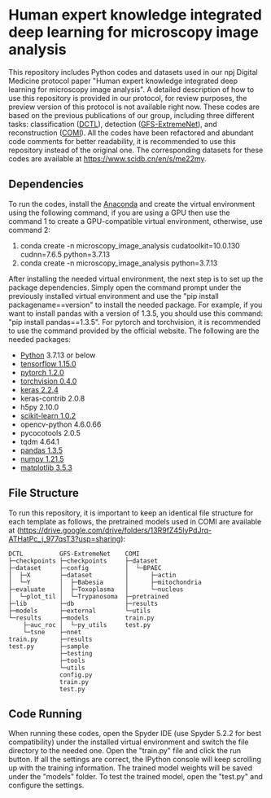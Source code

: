 # Human expert knowledge integrated deep learning for microscopy image analysis
This repository includes Python codes and datasets used in our npj Digital Medicine protocol paper "Human expert knowledge integrated deep learning for microscopy image analysis". A detailed description of how to use this repository is provided in our protocol, for review purposes, the preview version of this protocol is not available right now. These codes are based on the previous publications of our group, including three different tasks: classification ([DCTL](https://github.com/senli2018/DCTL)), detection ([GFS-ExtremeNet](https://github.com/jiangdat/GFS-ExtremeNet)), and reconstruction ([COMI](https://github.com/jiangdat/COMI)). All the codes have been refactored and abundant code comments for better readability, it is recommended to use this repository instead of the original one. The corresponding datasets for these codes are available at https://www.scidb.cn/en/s/me22my.

## Dependencies
To run the codes, install the [Anaconda](https://repo.anaconda.com/archive/Anaconda3-2022.10-Windows-x86_64.exe) and create the virtual environment using the following command, if you are using a GPU then use the command 1 to create a GPU-compatible virtual environment, otherwise, use command 2:
1. conda create -n microscopy_image_analysis cudatoolkit=10.0.130 cudnn=7.6.5 python=3.7.13
2. conda create -n microscopy_image_analysis python=3.7.13

After installing the needed virtual environment, the next step is to set up the package dependencies. Simply open the command prompt under the previously installed virtual environment and use the "pip install packagename==version" to install the needed package. For example, if you want to install pandas with a version of 1.3.5, you should use this command: "pip install pandas==1.3.5". For pytorch and torchvision, it is recommended to use the command provided by the official website. The following are the needed packages:
+ [Python](https://www.python.org/downloads/) 3.7.13 or below
+ [tensorflow 1.15.0](https://www.tensorflow.org/install/) 
+ [pytorch 1.2.0](https://pytorch.org/get-started/previous-versions/#v120)
+ [torchvision 0.4.0](https://pytorch.org/get-started/previous-versions/#v120)
+ [keras 2.2.4](https://keras.io)
+ keras-contrib 2.0.8
+ h5py 2.10.0
+ [scikit-learn 1.0.2](https://scikit-learn.org/stable/install.html)
+ opencv-python 4.6.0.66
+ pycocotools 2.0.5
+ tqdm 4.64.1
+ [pandas 1.3.5](https://pandas.pydata.org/pandas-docs/stable/install.html)
+ [numpy 1.21.5](https://numpy.org/)
+ [matplotlib 3.5.3](https://matplotlib.org/)

## File Structure
To run this repository, it is important to keep an identical file structure for each template as follows, the pretrained models used in COMI are available at (https://drive.google.com/drive/folders/13R9fZ45IyPdJrq-ATHatPc_j_977qsT3?usp=sharing):
```
DCTL          GFS-ExtremeNet    COMI
├─checkpoints ├─checkpoints     ├─dataset
├─dataset     ├─config          │  └─BPAEC
│  ├─X        ├─dataset         │      ├─actin
│  └─Y        │  ├─Babesia      │      ├─mitochondria
├─evaluate    │  ├─Toxoplasma   │      └─nucleus
│  └─plot_til │  └─Trypanosoma  ├─pretrained
├─lib         ├─db              ├─results
├─models      ├─external        └─utils
└─results     ├─models          train.py
    ├─auc_roc │  └─py_utils     test.py
    └─tsne    ├─nnet
train.py      ├─results
test.py       ├─sample
              ├─testing
              ├─tools
              └─utils
              config.py
              train.py
              test.py
```

## Code Running
When running these codes, open the Spyder IDE (use Spyder 5.2.2 for best compatibility) under the installed virtual environment and switch the file directory to the needed one. 
Open the "train.py" file and click the run button. If all the settings are correct, the IPython console will keep scrolling up with the training information. The trained model weights will be saved under the "models" folder. 
To test the trained model, open the "test.py" and configure the settings.
